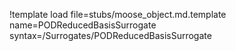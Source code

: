 !template load file=stubs/moose_object.md.template name=PODReducedBasisSurrogate syntax=/Surrogates/PODReducedBasisSurrogate